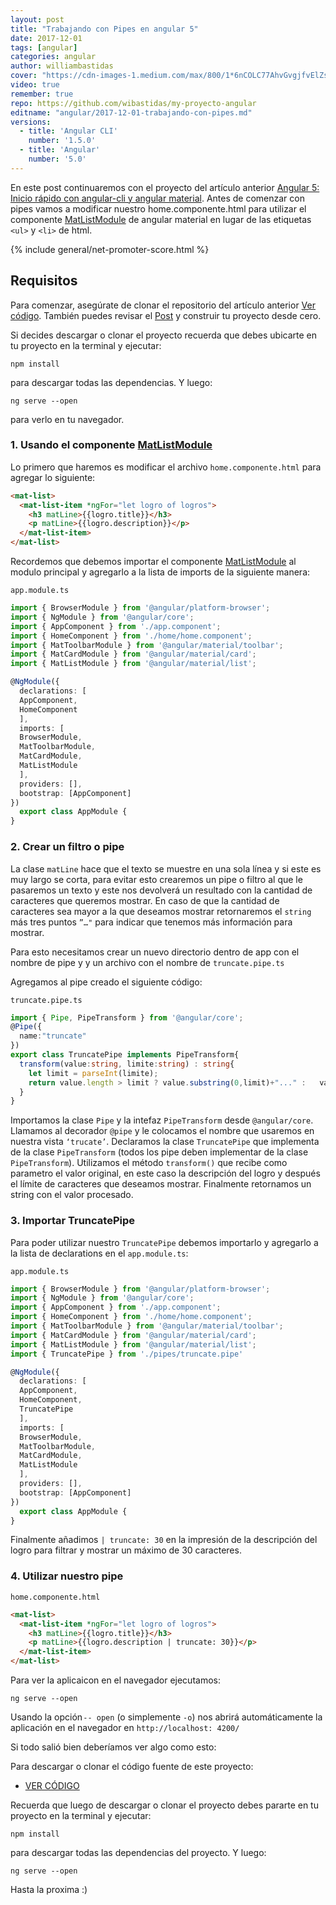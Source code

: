 ```yaml
---
layout: post
title: "Trabajando con Pipes en angular 5"
date: 2017-12-01
tags: [angular]
categories: angular
author: williambastidas
cover: "https://cdn-images-1.medium.com/max/800/1*6nCOLC77AhvGvgjfvElZsg.png"
video: true
remember: true
repo: https://github.com/wibastidas/my-proyecto-angular
editname: "angular/2017-12-01-trabajando-con-pipes.md"
versions:
  - title: 'Angular CLI'
    number: '1.5.0'
  - title: 'Angular'
    number: '5.0'
---
```


<amp-img width="1024" height="512" layout="responsive" src="https://cdn-images-1.medium.com/max/800/1*6nCOLC77AhvGvgjfvElZsg.png"></amp-img>


En este post continuaremos con el proyecto del artículo anterior [Angular 5: Inicio rápido con angular-cli y angular material](https://blog.ng-classroom.com/blog/angular/inicio-rapido-angular-material/). Antes de comenzar con pipes vamos a modificar nuestro home.componente.html para utilizar el componente [MatListModule](https://material.angular.io/components/list/api) de angular material en lugar de las etiquetas `<ul>` y `<li>` de html.

{% include general/net-promoter-score.html %} 

## Requisitos

Para comenzar, asegúrate de clonar el repositorio del artículo anterior [Ver código](https://github.com/wibastidas/my-proyecto-angular). También puedes revisar el [Post](https://blog.ng-classroom.com/blog/angular/inicio-rapido-angular-material/) y construir tu proyecto desde cero.

Si decides descargar o clonar el proyecto recuerda que debes ubicarte en tu proyecto en la terminal y ejecutar:

```
npm install
```

para descargar todas las dependencias. Y luego:

```
ng serve --open
```
para verlo en tu navegador.


### 1. Usando el componente [MatListModule](https://material.angular.io/components/list/api)
Lo primero que haremos es modificar el archivo `home.componente.html` para agregar lo siguiente:

```html
<mat-list>
  <mat-list-item *ngFor="let logro of logros">
    <h3 matLine>{{logro.title}}</h3>
    <p matLine>{{logro.description}}</p>
  </mat-list-item>
</mat-list>
```

Recordemos que debemos importar el componente [MatListModule](https://material.angular.io/components/list/api) al modulo principal y agregarlo a la lista de imports de la siguiente manera:


`app.module.ts`
```ts
import { BrowserModule } from '@angular/platform-browser';
import { NgModule } from '@angular/core';
import { AppComponent } from './app.component';
import { HomeComponent } from './home/home.component';
import { MatToolbarModule } from '@angular/material/toolbar';
import { MatCardModule } from '@angular/material/card';
import { MatListModule } from '@angular/material/list';

@NgModule({
  declarations: [
  AppComponent,
  HomeComponent
  ],
  imports: [
  BrowserModule,
  MatToolbarModule,
  MatCardModule,
  MatListModule
  ],
  providers: [],
  bootstrap: [AppComponent]
})
  export class AppModule {
}
```

### 2. Crear un filtro o pipe

La clase `matLine` hace que el texto se muestre en una sola línea y si este es muy largo se corta, para evitar esto crearemos un pipe o filtro al que le pasaremos un texto y este nos devolverá un resultado con la cantidad de caracteres que queremos mostrar. En caso de que la cantidad de caracteres sea mayor a la que deseamos mostrar retornaremos el `string` más tres puntos `”…"` para indicar que tenemos más información para mostrar.


Para esto necesitamos crear un nuevo directorio dentro de app con el nombre de pipe y y un archivo con el nombre de `truncate.pipe.ts`

<amp-img width="1024" height="512" layout="responsive" src="https://cdn-images-1.medium.com/max/640/1*sH5rbktWws3IR2sAS0JMPg.png"></amp-img>

Agregamos al pipe creado el siguiente código:

`truncate.pipe.ts`
```ts
import { Pipe, PipeTransform } from '@angular/core';
@Pipe({
  name:"truncate"
})
export class TruncatePipe implements PipeTransform{
  transform(value:string, limite:string) : string{
    let limit = parseInt(limite);
    return value.length > limit ? value.substring(0,limit)+"..." :   value;
  }
}
```

Importamos la clase `Pipe` y la intefaz `PipeTransform` desde `@angular/core`. Llamamos al decorador `@pipe` y le colocamos el nombre que usaremos en nuestra vista `‘trucate’`. Declaramos la clase `TruncatePipe` que implementa de la clase `PipeTransform` (todos los pipe deben implementar de la clase `PipeTransform`). Utilizamos el método `transform()` que recibe como parametro el valor original, en este caso la descripción del logro y después el límite de caracteres que deseamos mostrar. Finalmente retornamos un string con el valor procesado.

### 3. Importar TruncatePipe
Para poder utilizar nuestro `TruncatePipe` debemos importarlo y agregarlo a la lista de declarations en el `app.module.ts`:

`app.module.ts`
```ts
import { BrowserModule } from '@angular/platform-browser';
import { NgModule } from '@angular/core';
import { AppComponent } from './app.component';
import { HomeComponent } from './home/home.component';
import { MatToolbarModule } from '@angular/material/toolbar';
import { MatCardModule } from '@angular/material/card';
import { MatListModule } from '@angular/material/list';
import { TruncatePipe } from './pipes/truncate.pipe'

@NgModule({
  declarations: [
  AppComponent,
  HomeComponent,
  TruncatePipe
  ],
  imports: [
  BrowserModule,
  MatToolbarModule,
  MatCardModule,
  MatListModule
  ],
  providers: [],
  bootstrap: [AppComponent]
})
  export class AppModule {
}
```

Finalmente añadimos `| truncate: 30` en la impresión de la descripción del logro para filtrar y mostrar un máximo de 30 caracteres.


### 4. Utilizar nuestro pipe

`home.componente.html`
```html
<mat-list>
  <mat-list-item *ngFor="let logro of logros">
    <h3 matLine>{{logro.title}}</h3>
    <p matLine>{{logro.description | truncate: 30}}</p>
  </mat-list-item>
</mat-list>
```

Para ver la aplicaicon en el navegador ejecutamos:

```
ng serve --open
```

Usando la opción `-- open` (o simplemente `-o`) nos abrirá automáticamente la aplicación en el navegador en `http://localhost: 4200/`


Si todo salió bien deberíamos ver algo como esto:

<amp-img width="1024" height="512" layout="responsive" src="https://cdn-images-1.medium.com/max/640/1*ygtxxGwqdqGrqmtvQ1VM5w.png"></amp-img>

Para descargar o clonar el código fuente de este proyecto:
* [VER CÓDIGO](https://github.com/wibastidas/my-proyecto-angular)

Recuerda que luego de descargar o clonar el proyecto debes pararte en tu proyecto en la terminal y ejecutar:

```
npm install
```

para descargar todas las dependencias del proyecto. Y luego:

```
ng serve --open
```

Hasta la proxima :)